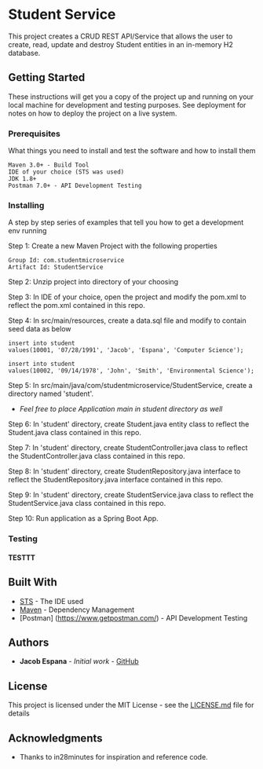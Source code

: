 # Student Service	

This project creates a CRUD REST API/Service that allows the user to create, read, update and destroy Student entities in an in-memory H2 database.

## Getting Started

These instructions will get you a copy of the project up and running on your local machine for development and testing purposes. See deployment for notes on how to deploy the project on a live system.

### Prerequisites

What things you need to install and test the software and how to install them

```
Maven 3.0+ - Build Tool
IDE of your choice (STS was used)
JDK 1.8+
Postman 7.0+ - API Development Testing
```

### Installing

A step by step series of examples that tell you how to get a development env running

Step 1: Create a new Maven Project with the following properties

```
Group Id: com.studentmicroservice
Artifact Id: StudentService
```

Step 2: Unzip project into directory of your choosing 

Step 3: In IDE of your choice, open the project and modify the pom.xml to reflect the pom.xml contained in this repo.

Step 4: In src/main/resources, create a data.sql file and modify to contain seed data as below

```
insert into student
values(10001, '07/28/1991', 'Jacob', 'Espana', 'Computer Science');

insert into student
values(10002, '09/14/1978', 'John', 'Smith', 'Environmental Science');
```

Step 5: In src/main/java/com/studentmicroservice/StudentService, create a directory named 'student'.

* *Feel free to place Application main in student directory as well*

Step 6: In 'student' directory, create Student.java entity class to reflect the Student.java class contained in this repo.

Step 7: In 'student' directory, create StudentController.java class to reflect the StudentController.java class contained in this repo.

Step 8: In 'student' directory, create StudentRepository.java interface to reflect the StudentRepository.java interface contained in this repo.

Step 9: In 'student' directory, create StudentService.java class to reflect the StudentService.java class contained in this repo.

Step 10: Run application as a Spring Boot App.

### Testing

#### TESTTT

## Built With

* [STS](http://www.dropwizard.io/1.0.2/docs/) - The IDE used
* [Maven](https://maven.apache.org/) - Dependency Management
* [Postman] (https://www.getpostman.com/) - API Development Testing

## Authors

* **Jacob Espana** - *Initial work* - [GitHub](https://github.com/jacobespana)

## License

This project is licensed under the MIT License - see the [LICENSE.md](LICENSE.md) file for details

## Acknowledgments

* Thanks to in28minutes for inspiration and reference code.


